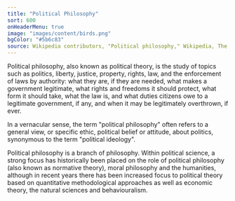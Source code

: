 ```yaml
---
title: "Political Philosophy"
sort: 600
onHeaderMenu: true
image: "images/content/birds.png"
bgColor: "#5b6c83"
source: Wikipedia contributors, "Political philosophy," Wikipedia, The Free Encyclopedia, https://en.wikipedia.org/w/index.php?title=Political_philosophy&oldid=891354055 (accessed May 2, 2019).
---
```


Political philosophy, also known as political theory, is the study of topics such as politics, liberty, justice, property, rights, law, and the enforcement of laws by authority: what they are, if they are needed, what makes a government legitimate, what rights and freedoms it should protect, what form it should take, what the law is, and what duties citizens owe to a legitimate government, if any, and when it may be legitimately overthrown, if ever.

In a vernacular sense, the term "political philosophy" often refers to a general view, or specific ethic, political belief or attitude, about politics, synonymous to the term "political ideology".

Political philosophy is a branch of philosophy. Within political science, a strong focus has historically been placed on the role of political philosophy (also known as normative theory), moral philosophy and the humanities, although in recent years there has been increased focus to political theory based on quantitative methodological approaches as well as economic theory, the natural sciences and behaviouralism.